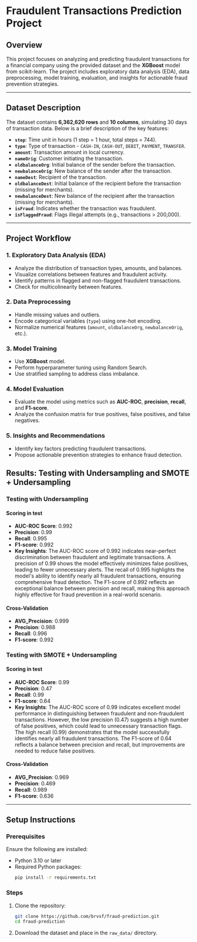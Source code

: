 # Fraudulent Transactions Prediction Project

## Overview
This project focuses on analyzing and predicting fraudulent transactions for a financial company using the provided dataset and the **XGBoost** model from scikit-learn. The project includes exploratory data analysis (EDA), data preprocessing, model training, evaluation, and insights for actionable fraud prevention strategies.

---

## Dataset Description

The dataset contains **6,362,620 rows** and **10 columns**, simulating 30 days of transaction data. Below is a brief description of the key features:

- **`step`**: Time unit in hours (1 step = 1 hour, total steps = 744).
- **`type`**: Type of transaction - `CASH-IN`, `CASH-OUT`, `DEBIT`, `PAYMENT`, `TRANSFER`.
- **`amount`**: Transaction amount in local currency.
- **`nameOrig`**: Customer initiating the transaction.
- **`oldbalanceOrg`**: Initial balance of the sender before the transaction.
- **`newbalanceOrig`**: New balance of the sender after the transaction.
- **`nameDest`**: Recipient of the transaction.
- **`oldbalanceDest`**: Initial balance of the recipient before the transaction (missing for merchants).
- **`newbalanceDest`**: New balance of the recipient after the transaction (missing for merchants).
- **`isFraud`**: Indicates whether the transaction was fraudulent.
- **`isFlaggedFraud`**: Flags illegal attempts (e.g., transactions > 200,000).

---

## Project Workflow

### 1. **Exploratory Data Analysis (EDA)**
   - Analyze the distribution of transaction types, amounts, and balances.
   - Visualize correlations between features and fraudulent activity.
   - Identify patterns in flagged and non-flagged fraudulent transactions.
   - Check for multicolinearity between features.

### 2. **Data Preprocessing**
   - Handle missing values and outliers.
   - Encode categorical variables (`type`) using one-hot encoding.
   - Normalize numerical features (`amount`, `oldbalanceOrg`, `newbalanceOrig`, etc.).

### 3. **Model Training**
   - Use **XGBoost** model.
   - Perform hyperparameter tuning using Random Search.
   - Use stratified sampling to address class imbalance.

### 4. **Model Evaluation**
   - Evaluate the model using metrics such as **AUC-ROC**, **precision**, **recall**, and **F1-score**.
   - Analyze the confusion matrix for true positives, false positives, and false negatives.

### 5. **Insights and Recommendations**
   - Identify key factors predicting fraudulent transactions.
   - Propose actionable prevention strategies to enhance fraud detection.

## Results: Testing with Undersampling and SMOTE + Undersampling

### Testing with Undersampling
#### Scoring in test
- **AUC-ROC Score**: 0.992
- **Precision**: 0.99
- **Recall**: 0.995
- **F1-score**: 0.992
- **Key Insights**: The AUC-ROC score of 0.992 indicates near-perfect discrimination between fraudulent and legitimate transactions. A precision of 0.99 shows the model effectively minimizes false positives, leading to fewer unnecessary alerts. The recall of 0.995 highlights the model's ability to identify nearly all fraudulent transactions, ensuring comprehensive fraud detection. The F1-score of 0.992 reflects an exceptional balance between precision and recall, making this approach highly effective for fraud prevention in a real-world scenario.
#### Cross-Validation
- **AVG_Precision**: 0.999
- **Precision**: 0.988
- **Recall**: 0.996
- **F1-score**: 0.992

### Testing with SMOTE + Undersampling
#### Scoring in test
- **AUC-ROC Score**: 0.99
- **Precision**: 0.47
- **Recall**: 0.99
- **F1-score**: 0.64
- **Key Insights**: The AUC-ROC score of 0.99 indicates excellent model performance in distinguishing between fraudulent and non-fraudulent transactions. However, the low precision (0.47) suggests a high number of false positives, which could lead to unnecessary transaction flags. The high recall (0.99) demonstrates that the model successfully identifies nearly all fraudulent transactions. The F1-score of 0.64 reflects a balance between precision and recall, but improvements are needed to reduce false positives.

#### Cross-Validation
- **AVG_Precision**: 0.969
- **Precision**: 0.469
- **Recall**: 0.989
- **F1-score**: 0.636
---

## Setup Instructions

### Prerequisites
Ensure the following are installed:
- Python 3.10 or later
- Required Python packages:
  ```bash
  pip install -r requirements.txt

### Steps

1. Clone the repository:
   ```bash
   git clone https://github.com/brvsf/fraud-prediction.git
   cd fraud-prediction

2. Download the dataset and place in the `raw_data/` directory.
